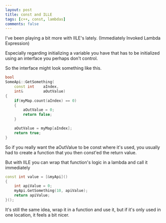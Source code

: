 ```yaml
---
layout: post
title: const and ILLE
tags: [c++, const, lambdas]
comments: false
---
```


I've been playing a bit more with IILE's lately. (Immediately Invoked Lambda Expression)

Especially regarding initializing a variable you have that has to be initialized using an interface you perhaps don't control.

So the interface might look something like this.

```cpp
bool
SomeApi::GetSomething(
    const int    aIndex,
    int&         aOutValue)
{
    if(myMap.count(aIndex) == 0)
    {
        aOutValue = 0;
        return false;
    }

    aOutValue = myMap[aIndex];
    return true;
}
```

So if you really want the aOutValue to be const where it's used, you usually had to create a function that you then const'ed the return value.

But with IILE you can wrap that function's logic in a lambda and call it immediately

```cpp
const int value = [&myApi]()
{
    int apiValue = 0;
    myApi.GetSomething(10, apiValue);
    return apiValue;
}();
```

It's still the same idea, wrap it in a function and use it, but if it's only used in one location, it feels a bit nicer.